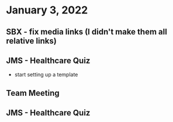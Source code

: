 # January 3, 2022

## SBX - fix media links (I didn't make them all relative links)

## JMS - Healthcare Quiz
- start setting up a template

## Team Meeting

## JMS - Healthcare Quiz